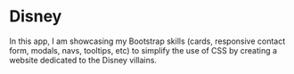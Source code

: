 # Disney

In this app, I am showcasing my Bootstrap skills (cards, responsive contact form, modals, navs, tooltips, etc) to simplify the use of CSS by creating a website dedicated to the Disney villains. 
